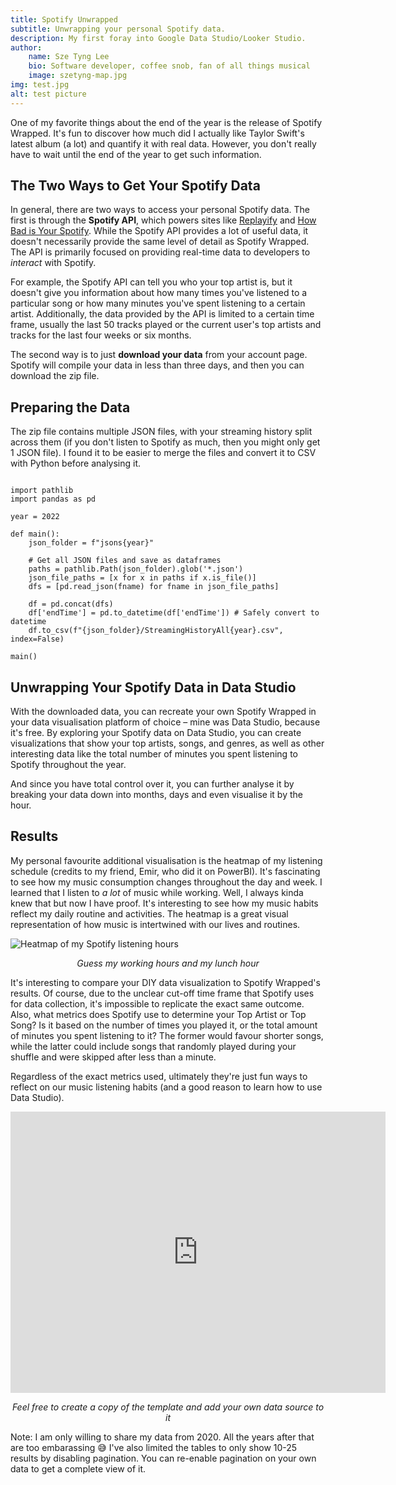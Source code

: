```yaml
---
title: Spotify Unwrapped
subtitle: Unwrapping your personal Spotify data.
description: My first foray into Google Data Studio/Looker Studio.
author:
	name: Sze Tyng Lee
	bio: Software developer, coffee snob, fan of all things musical
	image: szetyng-map.jpg
img: test.jpg
alt: test picture
---
```


One of my favorite things about the end of the year is the release of Spotify Wrapped. It's fun to discover how much did I actually like Taylor Swift's latest album (a lot) and quantify it with real data. However, you don't really have to wait until the end of the year to get such information.

## The Two Ways to Get Your Spotify Data
In general, there are two ways to access your personal Spotify data. The first is through the **Spotify API**, which powers sites like [Replayify](https://replayify.com/) and [How Bad is Your Spotify](https://pudding.cool/2021/10/judge-my-music/). While the Spotify API provides a lot of useful data, it doesn't necessarily provide the same level of detail as Spotify Wrapped. The API is primarily focused on providing real-time data to developers to *interact* with Spotify.

For example, the Spotify API can tell you who your top artist is, but it doesn't give you information about how many times you've listened to a particular song or how many minutes you've spent listening to a certain artist. Additionally, the data provided by the API is limited to a certain time frame, usually the last 50 tracks played or the current user's top artists and tracks for the last four weeks or six months.

The second way is to just **download your data** from your account page. Spotify will compile your data in less than three days, and then you can download the zip file.

## Preparing the Data
The zip file contains multiple JSON files, with your streaming history split across them (if you don't listen to Spotify as much, then you might only get 1 JSON file). I found it to be easier to merge the files and convert it to CSV with Python before analysing it.

```python[main.py]
  
import pathlib
import pandas as pd

year = 2022

def main():
    json_folder = f"jsons{year}"

    # Get all JSON files and save as dataframes
    paths = pathlib.Path(json_folder).glob('*.json')
    json_file_paths = [x for x in paths if x.is_file()]
    dfs = [pd.read_json(fname) for fname in json_file_paths]

    df = pd.concat(dfs)
    df['endTime'] = pd.to_datetime(df['endTime']) # Safely convert to datetime
    df.to_csv(f"{json_folder}/StreamingHistoryAll{year}.csv", index=False)

main()
```

## Unwrapping Your Spotify Data in Data Studio
With the downloaded data, you can recreate your own Spotify Wrapped in your data visualisation platform of choice – mine was Data Studio, because it's free. By exploring your Spotify data on Data Studio, you can create visualizations that show your top artists, songs, and genres, as well as other interesting data like the total number of minutes you spent listening to Spotify throughout the year.

And since you have total control over it, you can further analyse it by breaking your data down into months, days and even visualise it by the hour.

## Results
My personal favourite additional visualisation is the heatmap of my listening schedule (credits to my friend, Emir, who did it on PowerBI). It's fascinating to see how my music consumption changes throughout the day and week. I learned that I listen to *a lot* of music while working. Well, I always kinda knew that but now I have proof. It's interesting to see how my music habits reflect my daily routine and activities. The heatmap is a great visual representation of how music is intertwined with our lives and routines.

![Heatmap of my Spotify listening hours](/blog/spotify-heatmap.png)
<p style="text-align: center;"><em>Guess my working hours and my lunch hour</em></p>


It's interesting to compare your DIY data visualization to Spotify Wrapped's results. Of course, due to the unclear cut-off time frame that Spotify uses for data collection, it's impossible to replicate the exact same outcome. Also, what metrics does Spotify use to determine your Top Artist or Top Song? Is it based on the number of times you played it, or the total amount of minutes you spent listening to it? The former would favour shorter songs, while the latter could include songs that randomly played during your shuffle and were skipped after less than a minute.

Regardless of the exact metrics used, ultimately they're just fun ways to reflect on our music listening habits (and a good reason to learn how to use Data Studio).

<div>
    <iframe 
        width="600" 
        height="450" 
        src="https://lookerstudio.google.com/embed/reporting/abbd714b-9d72-44dc-befe-ee075e594e3f/page/tMN9B" 
        frameborder="0" 
        style="border:0" 
        allowfullscreen>
    </iframe>
</div>
<p style="text-align: center;"><em>Feel free to create a copy of the template and add your own data source to it</em></p>

Note: I am only willing to share my data from 2020. All the years after that are too embarassing 😅 I've also limited the tables to only show 10-25 results by disabling pagination. You can re-enable pagination on your own data to get a complete view of it.
